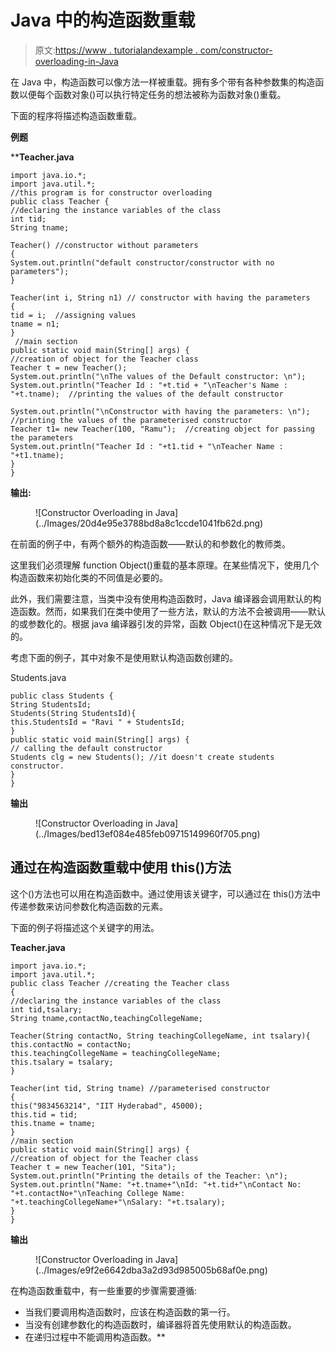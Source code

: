# Java 中的构造函数重载

> 原文:[https://www . tutorialandexample . com/constructor-overloading-in-Java](https://www.tutorialandexample.com/constructor-overloading-in-java)

在 Java 中，构造函数可以像方法一样被重载。拥有多个带有各种参数集的构造函数以便每个函数对象()可以执行特定任务的想法被称为函数对象()重载。

下面的程序将描述构造函数重载。

**例题**

 ****Teacher.java**

```
import java.io.*;
import java.util.*;
//this program is for constructor overloading
public class Teacher {  
//declaring the instance variables of the class 
int tid;  
String tname;  

Teacher() //constructor without parameters
{  
System.out.println("default constructor/constructor with no parameters");  
}  

Teacher(int i, String n1) // constructor with having the parameters
{  
tid = i;  //assigning values
tname = n1;  
}  
 //main section 
public static void main(String[] args) {  
//creation of object for the Teacher class 
Teacher t = new Teacher();  
System.out.println("\nThe values of the Default constructor: \n");  
System.out.println("Teacher Id : "+t.tid + "\nTeacher's Name : "+t.tname);  //printing the values of the default constructor

System.out.println("\nConstructor with having the parameters: \n");  //printing the values of the parameterised constructor
Teacher t1= new Teacher(100, "Ramu");  //creating object for passing the parameters
System.out.println("Teacher Id : "+t1.tid + "\nTeacher Name : "+t1.tname);  
}  
} 
```

**输出:**

<figure class="wp-block-image">![Constructor Overloading in Java](../Images/20d4e95e3788bd8a8c1ccde1041fb62d.png)</figure>

在前面的例子中，有两个额外的构造函数——默认的和参数化的教师类。

这里我们必须理解 function Object()重载的基本原理。在某些情况下，使用几个构造函数来初始化类的不同值是必要的。

此外，我们需要注意，当类中没有使用构造函数时，Java 编译器会调用默认的构造函数。然而，如果我们在类中使用了一些方法，默认的方法不会被调用——默认的或参数化的。根据 java 编译器引发的异常，函数 Object()在这种情况下是无效的。

考虑下面的例子，其中对象不是使用默认构造函数创建的。

Students.java

```
public class Students {  
String StudentsId;  
Students(String StudentsId){  
this.StudentsId = "Ravi " + StudentsId;   
}  
public static void main(String[] args) {  
// calling the default constructor
Students clg = new Students(); //it doesn't create students constructor.  
}  
} 
```

**输出**

<figure class="wp-block-image">![Constructor Overloading in Java](../Images/bed13ef084e485feb09715149960f705.png)</figure>

## 通过在构造函数重载中使用 this()方法

这个()方法也可以用在构造函数中。通过使用该关键字，可以通过在 this()方法中传递参数来访问参数化构造函数的元素。

下面的例子将描述这个关键字的用法。

**Teacher.java**

```
import java.io.*;
import java.util.*;
public class Teacher //creating the Teacher class
{  
//declaring the instance variables of the class
int tid,tsalary;  
String tname,contactNo,teachingCollegeName;  

Teacher(String contactNo, String teachingCollegeName, int tsalary){  
this.contactNo = contactNo;  
this.teachingCollegeName = teachingCollegeName;  
this.tsalary = tsalary;  
}  

Teacher(int tid, String tname) //parameterised constructor
{  
this("9834563214", "IIT Hyderabad", 45000);  
this.tid = tid;  
this.tname = tname;  
}  
//main section 
public static void main(String[] args) {  
//creation of object for the Teacher class 
Teacher t = new Teacher(101, "Sita");  
System.out.println("Printing the details of the Teacher: \n");  
System.out.println("Name: "+t.tname+"\nId: "+t.tid+"\nContact No: "+t.contactNo+"\nTeaching College Name: "+t.teachingCollegeName+"\nSalary: "+t.tsalary);  
}  
} 
```

**输出**

<figure class="wp-block-image">![Constructor Overloading in Java](../Images/e9f2e6642dba3a2d93d985005b68af0e.png)</figure>

在构造函数重载中，有一些重要的步骤需要遵循:

*   当我们要调用构造函数时，应该在构造函数的第一行。
*   当没有创建参数化的构造函数时，编译器将首先使用默认的构造函数。
*   在递归过程中不能调用构造函数。**